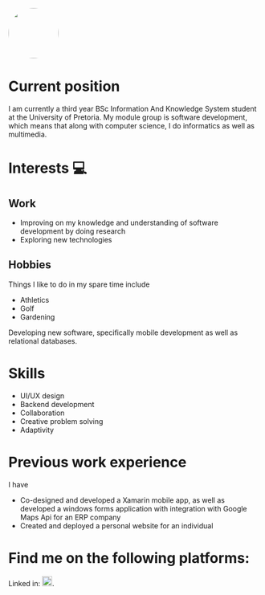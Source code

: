 [<img src="https://media-exp1.licdn.com/dms/image/C4E03AQEAoBXhvTgRDQ/profile-displayphoto-shrink_400_400/0/1618435182342?e=1623888000&v=beta&t=aqCt7JaT_1ilkDcxQMXoe3QKOgm97r7agKQFyh2fe9M" width="100" height="100" style="border-radius:50%">](https://github.com/Arno-Moller)

# Current position
I am currently a third year BSc Information And Knowledge System student at the University of Pretoria. My module group is software development, which means that along with computer science, I do informatics as well as multimedia.

# Interests 💻
## Work
<ul>
  <li>Improving on my knowledge and understanding of software development by doing research</li>
  <li>Exploring new technologies</li>
</ul>

## Hobbies
Things I like to do in my spare time include
<ul>
  <li>Athletics</li>
  <li>Golf</li>
  <li>Gardening</li>
</ul>

Developing new software, specifically mobile development as well as relational databases.

# Skills
<ul>
  <li>UI/UX design</li>
  <li>Backend development</li>
  <li>Collaboration</li>
  <li>Creative problem solving</li>
  <li>Adaptivity</li>
</ul>

# Previous work experience
I have 
<ul>
  <li>Co-designed and developed a Xamarin mobile app, as well as developed a windows forms application with integration with Google Maps Api for an ERP company</li>
  <li>Created and deployed a personal website for an individual</li>
</ul>
  
# Find me on the following platforms:
Linked in: [<img src="https://cdn3.iconfinder.com/data/icons/picons-social/57/11-linkedin-128.png" width="20" height="20">](https://www.linkedin.com/in/arno-m%C3%B6ller-a96a8920b/).

<!-- Icons -->

<!--
**Arno-Moller/Arno-Moller** is a ✨ _special_ ✨ repository because its `README.md` (this file) appears on your GitHub profile.

Here are some ideas to get you started:

- 🔭 I’m currently working on ...
- 🌱 I’m currently learning ...
- 👯 I’m looking to collaborate on ...
- 🤔 I’m looking for help with ...
- 💬 Ask me about ...
- 📫 How to reach me: ...
- 😄 Pronouns: ...
- ⚡ Fun fact: ...
-->
